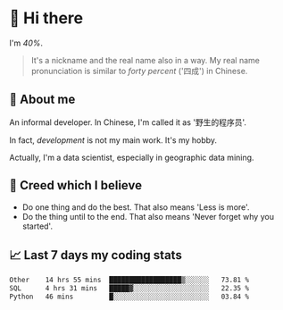 # 👋 Hi there

I'm *40%*.

> It's a nickname and the real name also in a way.
> My real name pronunciation is similar to *forty percent* ('四成') in Chinese.

## :speech_balloon: About me

An informal developer. In Chinese, I'm called it as '野生的程序员'.

In fact, _development_ is not my main work. It's my hobby.

Actually, I'm a data scientist, especially in geographic data mining.

## :see_no_evil: Creed which I believe

- Do one thing and do the best. That also means 'Less is more'.
- Do the thing until to the end. That also means 'Never forget why you started'.

## :chart_with_upwards_trend: Last 7 days my coding stats

<!--START_SECTION:waka-->

```txt
Other    14 hrs 55 mins  ██████████████████▒░░░░░░   73.81 %
SQL      4 hrs 31 mins   █████▓░░░░░░░░░░░░░░░░░░░   22.35 %
Python   46 mins         █░░░░░░░░░░░░░░░░░░░░░░░░   03.84 %
```

<!--END_SECTION:waka-->

